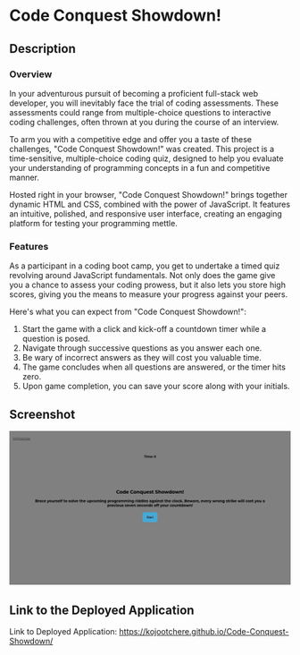 # Code Conquest Showdown!

## Description

### Overview

In your adventurous pursuit of becoming a proficient full-stack web developer, you will inevitably face the trial of coding assessments. These assessments could range from multiple-choice questions to interactive coding challenges, often thrown at you during the course of an interview.

To arm you with a competitive edge and offer you a taste of these challenges, "Code Conquest Showdown!" was created. This project is a time-sensitive, multiple-choice coding quiz, designed to help you evaluate your understanding of programming concepts in a fun and competitive manner.

Hosted right in your browser, "Code Conquest Showdown!" brings together dynamic HTML and CSS, combined with the power of JavaScript. It features an intuitive, polished, and responsive user interface, creating an engaging platform for testing your programming mettle.

### Features

As a participant in a coding boot camp, you get to undertake a timed quiz revolving around JavaScript fundamentals. Not only does the game give you a chance to assess your coding prowess, but it also lets you store high scores, giving you the means to measure your progress against your peers.

Here's what you can expect from "Code Conquest Showdown!":

1. Start the game with a click and kick-off a countdown timer while a question is posed.
2. Navigate through successive questions as you answer each one.
3. Be wary of incorrect answers as they will cost you valuable time.
4. The game concludes when all questions are answered, or the timer hits zero.
5. Upon game completion, you can save your score along with your initials.

## Screenshot

![Code Conquest Showdown!](./assets/images/Code-Conquest-Showdown-screenshot.jpeg)

## Link to the Deployed Application

Link to Deployed Application: https://kojootchere.github.io/Code-Conquest-Showdown/
